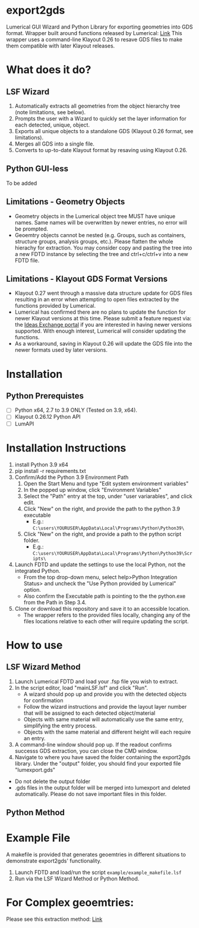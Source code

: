 # export2gds
Lumerical GUI Wizard and Python Library for exporting geometries into GDS format.
Wrapper built around functions released by Lumerical: [Link](https://optics.ansys.com/hc/en-us/articles/1500006203341-GDSII-Export-Automation)
This wrapper uses a command-line Klayout 0.26 to resave GDS files to make them compatible with later Klayout releases.

# What does it do?
## LSF Wizard
1. Automatically extracts all geometries from the object hierarchy tree (note limitations, see below).
2. Prompts the user with a Wizard to quickly set the layer information for each detected, unique, object.
3. Exports all unique objects to a standalone GDS (Klayout 0.26 format, see limitations).
4. Merges all GDS into a single file.
5. Converts to up-to-date Klayout format by resaving using Klayout 0.26.

## Python GUI-less
To be added 

## Limitations - Geometry Objects
- Geometry objects in the Lumerical object tree MUST have unique names. Same names will be overwritten by newer entries, no error will be prompted.
- Geoemtry objects cannot be nested (e.g. Groups, such as containers, structure groups, analysis groups, etc.). 
Please flatten the whole hierachy for extraction. You may consider copy and pasting the tree into a new FDTD instance by selecting the tree and ctrl+c/ctrl+v into a new FDTD file.

## Limitations - Klayout GDS Format Versions
- Klayout 0.27 went through a massive data structure update for GDS files resulting in an error when attempting to open files extracted by the functions provided by Lumerical. 
- Lumerical has confirmed there are no plans to update the function for newer Klayout versions at this time. Please submit a feature request via: the [Ideas Exchange portal](https://ix.lumerical.com/) if you are interested in having newer versions supported. With enough interest, Lumerical will consider updating the functions.
- As a workaround, saving in Klayout 0.26 will update the GDS file into the newer formats used by later versions.

# Installation
## Python Prerequistes
- [ ] Python x64, 2.7 to 3.9 ONLY (Tested on 3.9, x64).
- [ ] Klayout 0.26.12 Python API 
- [ ] LumAPI

# Installation Instructions
1. install Python 3.9 x64
2. pip install -r requirements.txt
3. Confirm/Add the Python 3.9 Environment Path
    1. Open the Start Menu and type "Edit system environment variables"
    2. In the popped up window, click "Environment Variables"
    3. Select the "Path" entry at the top, under "user variarables", and click edit.
    4. Click "New" on the right, and provide the path to the python 3.9 executable 
        - E.g.: `C:\users\YOURUSER\AppData\Local\Programs\Python\Python39\`
    5. Click "New" on the right, and provide a path to the python script folder.
        - E.g.: `C:\users\YOURUSER\AppData\Local\Programs\Python\Python39\Scripts\`
4. Launch FDTD and update the settings to use the local Python, not the integrated Python.
    - From the top drop-down menu, select help>Python Integration Status> and uncheck the "Use Python provided by Lumerical" option.
    - Also confirm the Executable path is pointing to the the python.exe from the Path in Step 3.4.
5. Clone or download this repository and save it to an accessible location.
    - The wrapper refers to the provided files locally, changing any of the files locations relative to each other will require updating the script.

# How to use
## LSF Wizard Method
1. Launch Lumerical FDTD and load your .fsp file you wish to extract.
2. In the script editor, load "mainLSF.lsf" and click "Run".
    - A wizard should pop up and provide you with the detected objects for confirmation
    - Follow the wizard instructions and provide the layout layer number that will be assigned to each detected object/material
    - Objects with same material will automatically use the same entry, simplifying the entry process.
    - Objects with the same material and different height will each require an entry.
3. A command-line window should pop up. If the readout confirms successs GDS extraction, you can close the CMD window.
4. Navigate to where you have saved the folder containing the export2gds library. Under the "output" folder, you should find your exported file "lumexport.gds"
- Do not delete the output folder
- .gds files in the output folder will be merged into lumexport and deleted automatically. Please do not save important files in this folder.

## Python Method

# Example File
A makefile is provided that generates geoemtries in different situations to demonstrate export2gds' functionality.
1. Launch FDTD and load/run the script `example/example_makefile.lsf`
2. Run via the LSF Wizard Method or Python Method.

# For Complex geoemtries:
Please see this extraction method: [Link](https://optics.ansys.com/hc/en-us/articles/1500007228522-GDS-pattern-extraction-for-inverse-designed-devices-using-contours-method)
